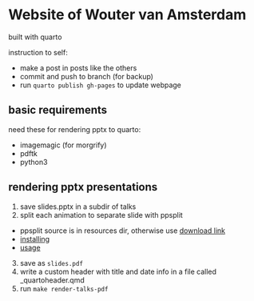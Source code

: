 # Website of Wouter van Amsterdam

built with quarto

instruction to self:

- make a post in posts like the others
- commit and push to branch (for backup)
- run `quarto publish gh-pages` to update webpage

## basic requirements

need these for rendering pptx to quarto: 

- imagemagic (for morgrify)
- pdftk
- python3



## rendering pptx presentations

1. save slides.pptx in a subdir of talks
2. split each animation to separate slide with ppsplit
  - ppsplit source is in resources dir, otherwise use [download link](https://github.com/maxonthegit/PPspliT/raw/master/src/PPT12%2B/PPspliT.ppam)
  - [installing](https://github.com/maxonthegit/PPspliT?tab=readme-ov-file#manual-installation)
  - [usage](https://github.com/maxonthegit/PPspliT?tab=readme-ov-file#usage)
3. save as `slides.pdf`
4. write a custom header with title and date info in a file called  \_quartoheader.qmd
5. run `make render-talks-pdf`
